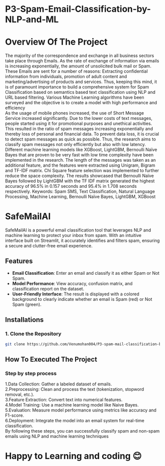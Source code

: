 # P3-Spam-Email-Classification-by-NLP-and-ML

<h1>Overview Of The Project </h1>

<p>The majority of the correspondence and exchange in all business sectors take place through Emails. As the rate of exchange of information via emails is increasing exponentially, the amount of unsolicited bulk mail or Spam. These Emails are sent for a number of reasons: Extracting confidential information from individuals, promotion of adult content and marketing/advertising of products and services. Thus, keeping this mind, it is of paramount importance to build a comprehensive system for Spam Classification based on semantics based text classification using NLP and URL based filtering. Various Machine Learning algorithms have been surveyed and the objective is to create a model with high performance and efficiency<br>
As the usage of mobile phones increased, the use of Short Message Service increased significantly. Due to the lower costs of text messages, people started using it for promotional purposes and unethical activities. This resulted in the ratio of spam messages increasing exponentially and thereby loss of personal and financial data. To prevent data loss, it is crucial to detect spam messages as quick as possible. Thus, the research aims to classify spam messages not only efficiently but also with low latency. Different machine learning models like XGBoost, LightGBM, Bernoulli Naïve Bayes that are proven to be very fast with low time complexity have been implemented in the research. The length of the messages was taken as an additional feature, and the features were extracted using Unigram, Bigram and TF-IDF matrix. Chi Square feature selection was implemented to further reduce the space complexity. The results showcased that Bernoulli Naïve Bayes followed by LightGBM with the TF IDF matrix generated the highest accuracy of 96.5% in 0.157 seconds and 95.4% in 1.708 seconds respectively. Keywords: Spam SMS, Text Classification, Natural Language Processing, Machine Learning, Bernoulli Naïve Bayes, LightGBM, XGBoost </p>

# SafeMailAI

SafeMailAI is a powerful email classification tool that leverages NLP and machine learning to protect your inbox from spam. With an intuitive interface built on Streamlit, it accurately identifies and filters spam, ensuring a secure and clutter-free email experience.


## Features

- **Email Classification**: Enter an email and classify it as either Spam or Not Spam.
- **Model Performance**: View accuracy, confusion matrix, and classification report on the dataset.
- **User-Friendly Interface**: The result is displayed with a colored background to clearly indicate whether an email is Spam (red) or Not Spam (green).

## Installations 
### 1. Clone the Repository
```bash
git clone https://github.com/Venumohan004/P3-spam-mail-classification-by-NLP-and-ML/tree/main

```





<h2>How To Executed The Project</h2>
<h3>Step by step process </h3>

1.Data Collection: Gather a labeled dataset of emails.<br>
2.Preprocessing: Clean and process the text (tokenization, stopword removal, etc.).<br>
3.Feature Extraction: Convert text into numerical features.<br>
4.Model Training: Use a machine learning model like Naive Bayes.<br>
5.Evaluation: Measure model performance using metrics like accuracy and F1-score.<br>
6.Deployment: Integrate the model into an email system for real-time classification.<br>
By following these steps, you can successfully classify spam and non-spam emails using NLP and machine learning techniques<br>

# Happy to Learning and coding 😊

